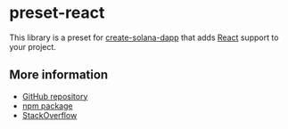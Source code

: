 # preset-react

This library is a preset for [create-solana-dapp](https://npm.im/create-solana-dapp) that adds
[React](https://react.dev) support to your project.

## More information

- [GitHub repository](https://github.com/solana-developers/create-solana-dapp)
- [npm package](https://npm.im/create-solana-dapp)
- [StackOverflow](https://solana.stackexchange.com/questions/tagged/create-solana-dapp)
